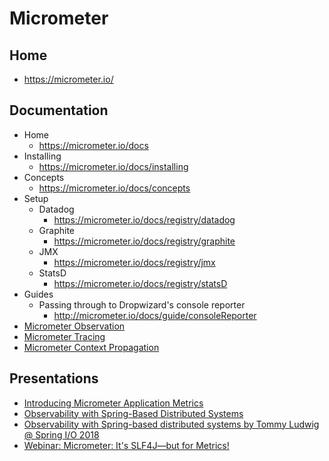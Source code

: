 # Micrometer
## Home
* https://micrometer.io/

## Documentation
* Home
  * https://micrometer.io/docs
* Installing
  * https://micrometer.io/docs/installing
* Concepts
  * https://micrometer.io/docs/concepts
* Setup
  * Datadog
    * https://micrometer.io/docs/registry/datadog
  * Graphite
    * https://micrometer.io/docs/registry/graphite
  * JMX
    * https://micrometer.io/docs/registry/jmx
  * StatsD
    * https://micrometer.io/docs/registry/statsD
* Guides
  * Passing through to Dropwizard's console reporter
    * http://micrometer.io/docs/guide/consoleReporter
* [Micrometer Observation](https://micrometer.io/docs/observation)
* [Micrometer Tracing](https://micrometer.io/docs/tracing)
* [Micrometer Context Propagation](https://micrometer.io/docs/contextPropagation)

## Presentations
* [Introducing Micrometer Application Metrics](https://www.infoq.com/presentations/micrometer)
* [Observability with Spring-Based Distributed Systems](https://www.youtube.com/watch?v=PM0mO4IxpSE)
* [Observability with Spring-based distributed systems by Tommy Ludwig @ Spring I/O 2018](https://www.youtube.com/watch?v=5DcVsVsNpJA)
* [Webinar: Micrometer: It's SLF4J—but for Metrics!](https://www.youtube.com/watch?v=LkWVFz9WGeU)
